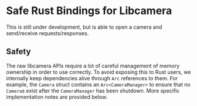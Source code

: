 # Safe Rust Bindings for Libcamera

This is still under development, but is able to open a camera and send/receive requests/responses.

## Safety

The raw libcamera APIs require a lot of careful management of memory ownership in order to use
correctly. To avoid exposing this to Rust users, we internally keep dependencies alive through
`Arc` references to them. For example, the `Camera` struct contains an `Arc<CameraManager>` to
ensure that no `Camera`s exist after the `CameraManager` has been shutdown. More specific
implementation notes are provided below.
